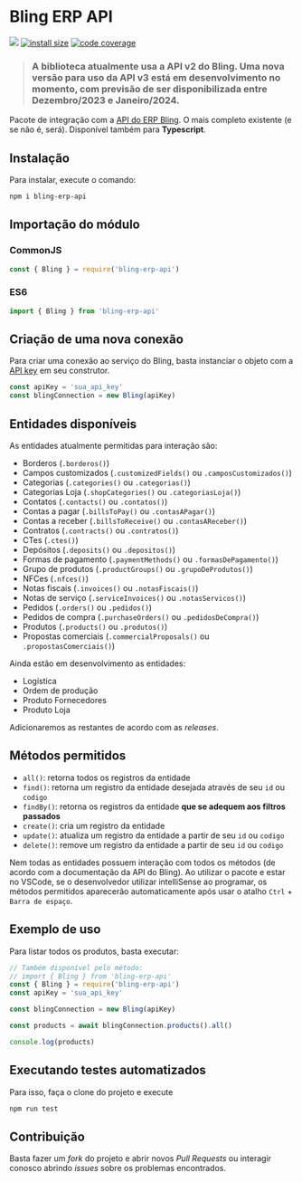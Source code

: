 # Bling ERP API

[![](https://img.shields.io/npm/v/bling-erp-api.svg)](https://www.npmjs.com/package/bling-erp-api)
[![install size](https://packagephobia.com/badge?p=bling-erp-api)](https://packagephobia.com/result?p=bling-erp-api)
[![code coverage](https://coveralls.io/repos/github/AlexandreBellas/bling-erp-api/badge.svg?branch=main)](https://coveralls.io/github/AlexandreBellas/bling-erp-api?branch=main)

> ### A biblioteca atualmente usa a API v2 do Bling. Uma nova versão para uso da API v3 está em desenvolvimento no momento, com previsão de ser disponibilizada entre Dezembro/2023 e Janeiro/2024.

Pacote de integração com a [API do ERP Bling](https://ajuda.bling.com.br/hc/pt-br/categories/360002186394-API-para-Desenvolvedores). O mais completo existente (e se não é, será).
Disponível também para **Typescript**.

## Instalação

Para instalar, execute o comando:

```bash
npm i bling-erp-api
```

## Importação do módulo

### CommonJS

```js
const { Bling } = require('bling-erp-api')
```

### ES6

```ts
import { Bling } from 'bling-erp-api'
```

## Criação de uma nova conexão

Para criar uma conexão ao serviço do Bling, basta instanciar o objeto com a [API
key](https://ajuda.bling.com.br/hc/pt-br/articles/360046937853-Introdu%C3%A7%C3%A3o-para-a-API-do-Bling-para-desenvolvedores-) em 
seu construtor.

```js
const apiKey = 'sua_api_key'
const blingConnection = new Bling(apiKey)
```

## Entidades disponíveis

As entidades atualmente permitidas para interação são:

- Borderos (`.borderos()`)
- Campos customizados (`.customizedFields()` ou `.camposCustomizados()`)
- Categorias (`.categories()` ou `.categorias()`)
- Categorias Loja (`.shopCategories()` ou `.categoriasLoja()`)
- Contatos (`.contacts()` ou `.contatos()`)
- Contas a pagar (`.billsToPay()` ou `.contasAPagar()`)
- Contas a receber (`.billsToReceive()` ou `.contasAReceber()`)
- Contratos (`.contracts()` ou `.contratos()`)
- CTes (`.ctes()`)
- Depósitos (`.deposits()` ou `.depositos()`)
- Formas de pagamento (`.paymentMethods()` ou `.formasDePagamento()`)
- Grupo de produtos (`.productGroups()` ou `.grupoDeProdutos()`)
- NFCes (`.nfces()`)
- Notas fiscais (`.invoices()` ou `.notasFiscais()`)
- Notas de serviço (`.serviceInvoices()` ou `.notasServicos()`)
- Pedidos (`.orders()` ou `.pedidos()`)
- Pedidos de compra (`.purchaseOrders()` ou `.pedidosDeCompra()`)
- Produtos (`.products()` ou `.produtos()`)
- Propostas comerciais (`.commercialProposals()` ou `.propostasComerciais()`)

Ainda estão em desenvolvimento as entidades:

- Logística
- Ordem de produção
- Produto Fornecedores
- Produto Loja

Adicionaremos as restantes de acordo com as _releases_.

## Métodos permitidos

- `all()`: retorna todos os registros da entidade
- `find()`: retorna um registro da entidade desejada através de seu `id` ou
  `codigo`
- `findBy()`: retorna os registros da entidade **que se adequem aos filtros
  passados**
- `create()`: cria um registro da entidade
- `update()`: atualiza um registro da entidade a partir de seu `id` ou
  `codigo`
- `delete()`: remove um registro da entidade a partir de seu `id` ou
  `codigo`

Nem todas as entidades possuem interação com todos os métodos (de acordo com a 
documentação da API do Bling). Ao utilizar o pacote e estar no VSCode, se o
desenvolvedor utilizar intelliSense ao programar, os métodos permitidos
aparecerão automaticamente após usar o atalho `Ctrl` + `Barra de espaço`.

## Exemplo de uso

Para listar todos os produtos, basta executar:

```js
// Também disponível pelo método:
// import { Bling } from 'bling-erp-api'
const { Bling } = require('bling-erp-api')
const apiKey = 'sua_api_key'

const blingConnection = new Bling(apiKey)

const products = await blingConnection.products().all()

console.log(products)
```

## Executando testes automatizados
Para isso, faça o clone do projeto e execute

```bash
npm run test
```

## Contribuição

Basta fazer um _fork_ do projeto e abrir novos _Pull Requests_ ou interagir
conosco abrindo _issues_ sobre os problemas encontrados.
